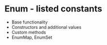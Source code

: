 <meta video="https://youtu.be/1hnbPurqGdA">
<div />

# Enum - listed constants

- Base functionality
- Constructors and additional values
- Custom methods
- EnumMap, EnumSet
